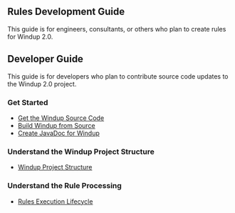## Rules Development Guide

This guide is for engineers, consultants, or others who plan to create rules for Windup 2.0.

## Developer Guide

This guide is for developers who plan to contribute source code updates to the Windup 2.0 project.

### Get Started

* [Get the Windup Source Code](https://github.com/windup/windup/wiki/Dev:-Get-the-Windup-Source-Code)
* [Build Windup from Source](https://github.com/windup/windup/wiki/dev:-Build-Windup-from-Source)
* [Create JavaDoc for Windup](https://github.com/windup/windup/wiki/Dev:-Create-JavaDoc-for-Windup)

### Understand the Windup Project Structure

<!-- * [Windup Software Components](https://github.com/windup/windup/wiki/Dev:-Windup-Software-Components) -->
* [Windup Project Structure](https://github.com/windup/windup/wiki/Dev:-Windup-Project-Structure)

### Understand the Rule Processing

* [Rules Execution Lifecycle](https://github.com/windup/windup/wiki/Rules:-Rules-Execution-Lifecycle)

